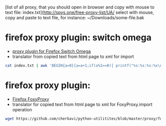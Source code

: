 [list of all proxy, that you should open in browser and copy with mouse to text file: index.txt](http://spys.one/free-proxy-list/UA/
select with mouse, copy and paste to text file, for instance: ~/Downloads/some-file.bak


# firefox proxy plugin: switch omega
* [proxy plugin for Firefox Switch Omega](https://addons.mozilla.org/ru/firefox/addon/switchyomega/)
* translator from copied text from html page to xml for import
```bash
cat index.txt | awk 'BEGIN{a=0}{a=a+1;if(a%2==0){ printf("%s:%s:%s:%x\n",$2,$3,$6,int(4096*rand()))} }' | awk -F ":" '{printf("\"+%s\": {\"name\": \"%s\",\"profileType\": \"FixedProfile\",\"revision\": \"16b8439%s\",\"fallbackProxy\": {\"scheme\": \"%s\",\"port\": %d,\"host\": \"%s\"}},\n",$4$1,$4$1,$5,tolower($3),$2,$1)}'
```

# firefox proxy plugin: 
* [Firefox FoxyProxy](https://addons.mozilla.org/ru/firefox/addon/foxyproxy-standard/)
* translator for copied text from html page to xml for FoxyProxy.import operation
```bash
wget https://github.com/cherkavi/python-utilitites/blob/master/proxy/foxyproxy-generator.py
```